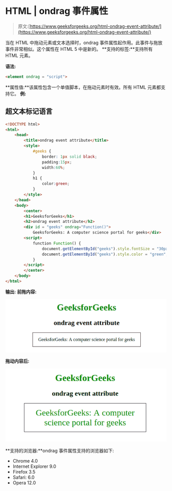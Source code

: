 # HTML | ondrag 事件属性

> 原文:[https://www.geeksforgeeks.org/html-ondrag-event-attribute/](https://www.geeksforgeeks.org/html-ondrag-event-attribute/)

当在 HTML 中拖动元素或文本选择时，ondrag 事件属性起作用。此事件与拖放事件非常相似。这个属性在 HTML 5 中是新的。
**支持的标签:**支持所有 HTML 元素。

**语法:**

```html
<element ondrag = "script">
```

**属性值:**该属性包含一个单值脚本，在拖动元素时有效。所有 HTML 元素都支持它。
**例:**

## 超文本标记语言

```html
<!DOCTYPE html>
<html>
    <head>
        <title>ondrag event attribute</title>
        <style>
            #geeks {
                border: 1px solid black;
                padding:15px;
                width:60%;
            }
            h1 {
                color:green;
            }
        </style>
    </head>
    <body>
        <center>
        <h1>GeeksforGeeks</h1>
        <h2>ondrag event attribute</h2>
        <div id = "geeks" ondrag="Function()">
            GeeksforGeeks: A computer science portal for geeks</div>
        <script>
            function Function() {
                document.getElementById("geeks").style.fontSize = "30px";
                document.getElementById("geeks").style.color = "green";
            }
        </script>
        </center>
    </body>
</html>                   
```

**输出:**
**前拖内容:**

![](img/d1faa1732629709276c3a30e8c03b845.png)

**拖动内容后:**

![](img/d0e7e98a3f6c56023a5ce52fa40e7e63.png)

**支持的浏览器:**ondrag 事件属性支持的浏览器如下:

*   Chrome 4.0
*   Internet Explorer 9.0
*   Firefox 3.5
*   Safari: 6.0
*   Opera 12.0